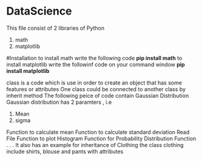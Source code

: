 # DataScience
This file consist of 2 libraries of Python
1. math 
2. matplotlib 

#Installation 
to install math write the following code
**pip install math**
to install matplotlib write the followinf code on your command window
**pip install matplotlib**

class is a code which is use in order to create an object that has some features or attributes
One class could be connected to another class by inherit method 
The following peice of code contain Gaussian Distribution 
Gaussian distribution has 2 paramters , i.e 
1. Mean 
2. sigma

Function to calculate mean 
Function to calculate standard deviation
Read File 
Function to plot Histogram
Function for Probability Distribution Function
.
.
.
It also has an example for inheritance of Clothing 
the class clothing include shirts, blouse and pants with attributes
